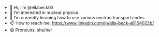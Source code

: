 - 👋 Hi, I’m @ellabeck03
- 👀 I’m interested in nuclear physics
- 🌱 I’m currently learning how to use various neutron transport codes
- 📫 How to reach me: https://www.linkedin.com/in/ella-beck-a8164023b/
- 😄 Pronouns: she/her

<!---
ellabeck03/ellabeck03 is a ✨ special ✨ repository because its `README.md` (this file) appears on your GitHub profile.
You can click the Preview link to take a look at your changes.
--->

